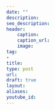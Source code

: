 ```yaml
---
date: ""
description:
seo_description:
header:
    caption:
    caption_url:
    image:
tag:
-
title:
type: post
url:
draft: true
layout:
aliases:
youtube_id:
---
```

